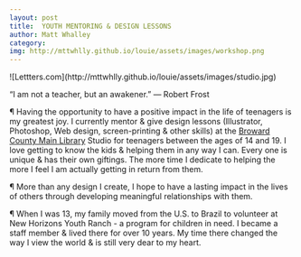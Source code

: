 ```yaml
---
layout: post
title:  YOUTH MENTORING & DESIGN LESSONS
author: Matt Whalley
category: 
img: http://mttwhlly.github.io/louie/assets/images/workshop.png
---
```


<div class="column green" markdown="1">
![Lettters.com](http://mttwhlly.github.io/louie/assets/images/studio.jpg)
</div>

<span class="intro__p" markdown="1">“I am not a teacher, but an awakener.” 
―&nbsp;Robert&nbsp;Frost</span>

¶ Having the opportunity to have a positive impact in the life of teenagers is my greatest joy. I currently mentor & give design lessons (Illustrator, Photoshop, Web design, screen-printing & other skills) at the [Broward County Main Library](http://www.broward.org/LIBRARY/LOCATIONSHOURS/BRANCHES/Pages/MN.aspx) Studio for teenagers between the ages of 14 and 19. I love getting to know the kids & helping them in any way I can. Every one is unique & has their own giftings. The more time I dedicate to helping the more I feel I am actually getting in return from them.

¶ More than any design I create, I hope to have a lasting impact in the lives of others through developing meaningful relationships with them.

¶ When I was 13, my family moved from the U.S. to Brazil to volunteer at New Horizons Youth Ranch - a program for children in need. I became a staff member & lived there for over 10 years. My time there changed the way I view the world & is still very dear to my heart.